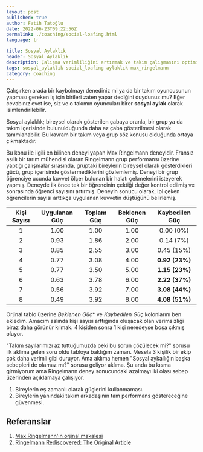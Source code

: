 ```yaml
---
layout: post
published: true
author: Fatih Tatoğlu
date: 2022-06-23T09:22:56Z
permalink: ./coaching/social-loafing.html
language: tr

title: Sosyal Aylaklık
header: Sosyal Aylaklık
description: Çalışma verimliliğini artırmak ve takım çalışmasını optimize etmek için sosyal aylaklığın zararlarını anlayın. Max Ringelmann'ın deneyi ve sosyal aylaklık kavramı hakkında bilgi edinin.
tags: sosyal_aylaklık social_loafing aylaklık max_ringelmann
category: coaching
---
```


Çalışırken arada bir kaybolmayı denediniz mi ya da bir takım oyuncusunun yapması gereken iş için birileri zaten yapar dediğini duydunuz mu? Eğer cevabınız evet ise, siz ve o takımın oyuncuları birer **sosyal aylak** olarak isimlendirilebilir.

Sosyal aylaklık; bireysel olarak gösterilen çabaya oranla, bir grup ya da takım içerisinde bulunulduğunda daha az çaba gösterilmesi olarak tanımlanabilir. Bu kavram bir takım veya grup söz konusu olduğunda ortaya çıkmaktadır.

Bu konu ile ilgili en bilinen deneyi yapan Max Ringelmann deneyidir. Fransız asıllı bir tarım mühendisi olaran Ringelmann grup performansı üzerine yaptığı çalışmalar sırasında, gruptaki bireylerin bireysel olarak gösterdikleri gücü, grup içerisinde göstermediklerini gözlemlemiş. Deneyi bir grup öğrenciye ucunda kuvvet ölçer bulunan bir halatı çekmelerini isteyerek yapmış. Deneyde ilk önce tek bir öğrencinin çektiği değer kontrol edilmiş ve sonrasında öğrenci sayısını artırmış. Deneyin sonucu olarak, ipi çeken öğrencilerin sayısı arttıkça uygulanan kuvvetin düştüğünü belirlemiş.

| Kişi Sayısı | Uygulanan Güç | Toplam Güç | Beklenen Güç | Kaybedilen Güç |
|:---:|:---:|:---:|:---:|:---:|
| 1 | 1.00 | 1.00 | 1.00 | 0.00 (0%)  |
| 2 | 0.93 | 1.86 | 2.00 | 0.14 (7%)  |
| 3 | 0.85 | 2.55 | 3.00 | 0.45 (15%) |
| 4 | 0.77 | 3.08 | 4.00 | **0.92 (23%)** |
| 5 | 0.77 | 3.50 | 5.00 | **1.15 (23%)** |
| 6 | 0.63 | 3.78 | 6.00 | **2.22 (37%)** |
| 7 | 0.56 | 3.92 | 7.00 | **3.08 (44%)** |
| 8 | 0.49 | 3.92 | 8.00 | **4.08 (51%)** |

Orjinal tablo üzerine *Beklenen Güç** ve *Kaybedilen Güç* kolonlarını ben ekledim. Amacım aslında kişi sayısı arttığında oluşacak olan verimsizliği biraz daha görünür kılmak. 4 kişiden sonra 1 kişi neredeyse boşa çıkmış oluyor.

"Takım sayılarımızı az tuttuğumuzda peki bu sorun çözülecek mi?" sorusu ilk aklıma gelen soru oldu tabloya baktığım zaman. Mesela 3 kişilik bir ekip çok daha verimli gibi duruyor. Ama aklıma hemen "Sosyal aykallığın başka sebepleri de olamaz mı?" sorusu geliyor aklıma. Şu anda bu kısma girmiyorum ama Ringelmann deney sonucundaki azalmayı iki olası sebep üzerinden açıklamaya çalışıyor.

1. Bireylerin eş zamanlı olarak güçlerini kullanmaması.
2. Bireylerin yanındaki takım arkadaşının tam performans göstereceğine güvenmesi.

## Referanslar

1. [Max Ringelmann'ın orjinal makalesi](https://gallica.bnf.fr/ark:/12148/bpt6k54409695.image.f14.langEN)
2. [Ringelmann Rediscovered: The Original Article](https://www.researchgate.net/profile/David-Kravitz-5/publication/209410111_Ringelmann_Rediscovered_The_Original_Article/links/0deec5384ffc87e9c4000000/Ringelmann-Rediscovered-The-Original-Article.pdf?origin=publication_detail)
